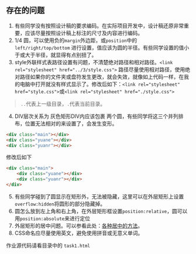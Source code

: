 ## 存在的问题

1. 有些同学没有按照设计稿的要求编码。在实际项目开发中，设计稿还原非常重要，应该尽量按照设计稿上标注的尺寸及内容进行编码。
2. 1/4 圆，可以使用负的`margin`外边距，或`position`中的`left/right/top/bottom` 进行设置，值应该为圆的半径。有些同学设置的值小于或大于半径，就显得有点别扭了。
3. style外联样式表路径设置有问题，不清楚绝对路径和相对路径。```<link rel="stylesheet" href="../3/style.css">```
路径尽量使用相对路径，使用绝对路径如果你的文件夹或盘符发生更改，就会失效，就像如上代码一样，在我的电脑中打开就没有样式显示了。修改后如下：```<link rel="stylesheet" href="style.css">```或```<link rel="stylesheet" href="./style.css">```
> `..`代表上一级目录，`.`代表当前目录。
4. DIV层次关系为 灰色矩形DIV内应该包裹 两个圆，有些同学将这三个并列排布，位置无法相对的来设置了，会发生变形。

```html
<div class="main"></div>
<div class="yuane"></div>
<div class="yuanr"></div>
```
修改后如下
```html
<div class="main">
    <div class="yuane"></div>
    <div class="yuanr"></div>
</div>
```
5. 有些同学碰到了圆显示在矩形外，无法被隐藏，这里可以在外层矩形上设置`overflow:hidden`将圆形的部分隐藏掉。
6. 圆怎么放到左上角和右上角，在外层矩形框设置`position:relative`，圆可以用`position:absolute`来进行定位
7. 外层矩形的居中问题。可以参看此处：[各种居中的方法](https://css-tricks.com/centering-css-complete-guide/)。
8. CSS命名应尽量使用英文，避免使用拼音或无意义单词。


作业源代码请看目录中的 `task1.html`